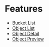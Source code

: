# Features

- [Bucket List](./bucket-list.md)
- [Object List](./object-list.md)
- [Object Detail](./object-detail.md)
- [Object Preview](./object-preview.md)
